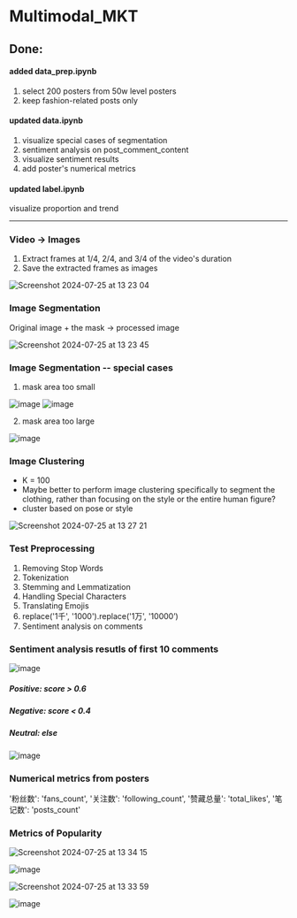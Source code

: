 # Multimodal_MKT

## Done:
#### added data_prep.ipynb
1. select 200 posters from 50w level posters
2. keep fashion-related posts only

#### updated data.ipynb
1. visualize special cases of segmentation
2. sentiment analysis on post_comment_content
3. visualize sentiment results
4. add poster's numerical metrics

#### updated label.ipynb
visualize proportion and trend

----------------------------------------------
### Video -> Images
1. Extract frames at 1/4, 2/4, and 3/4 of the video's duration
2. Save the extracted frames as images

![Screenshot 2024-07-25 at 13 23 04](https://github.com/user-attachments/assets/78f3144e-1710-4018-a3fc-05a33d8ee2bc)

### Image Segmentation
Original image + the mask -> processed image

![Screenshot 2024-07-25 at 13 23 45](https://github.com/user-attachments/assets/95a27c7e-d74c-43cd-a7f3-25db395a1669)

### Image Segmentation -- special cases
1. mask area too small

![image](https://github.com/user-attachments/assets/4d276964-1aa6-4be3-a7a7-2c5b9bf5620e)
![image](https://github.com/user-attachments/assets/d54785c1-f8c7-4974-8e31-2e0e78d152ad)

2. mask area too large

![image](https://github.com/user-attachments/assets/491c96cb-1920-4490-986f-7537e70d8e76)

### Image Clustering 
- K = 100
- Maybe better to perform image clustering specifically to segment the clothing, rather than focusing on the style or the entire human figure?
- cluster based on pose or style

![Screenshot 2024-07-25 at 13 27 21](https://github.com/user-attachments/assets/854b4f4b-50b3-4d89-b571-20d7aab92bfd)

### Test Preprocessing
1. Removing Stop Words 
2. Tokenization
3. Stemming and Lemmatization
4. Handling Special Characters
5. Translating Emojis
6. replace('1千', '1000').replace('1万', '10000’) 
7. Sentiment analysis on comments

### Sentiment analysis resutls of first 10 comments

![image](https://github.com/user-attachments/assets/2f2045f4-e15e-45bc-8747-edf9e29ff3fb)

##### Positive: score > 0.6
##### Negative: score < 0.4
##### Neutral: else

![image](https://github.com/user-attachments/assets/0e12abbd-9e3a-446c-934a-57b2dfb4ff43)

### Numerical metrics from posters
'粉丝数': 'fans_count',
'关注数': 'following_count',
'赞藏总量': 'total_likes',
'笔记数': 'posts_count'

### Metrics of Popularity

![Screenshot 2024-07-25 at 13 34 15](https://github.com/user-attachments/assets/5064e175-fc7a-4535-8920-fcc059bd65e1)

![image](https://github.com/user-attachments/assets/cbddfa1a-ef96-4866-b29b-29bfa1d7ac97)

![Screenshot 2024-07-25 at 13 33 59](https://github.com/user-attachments/assets/c4935660-b13f-428b-be33-f883e79c151a)

![image](https://github.com/user-attachments/assets/d49948a4-16c8-4601-9468-31bd0687514d)











